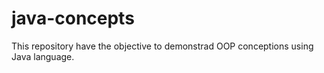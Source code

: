 # java-concepts
This repository have the objective to demonstrad OOP conceptions using Java language.
